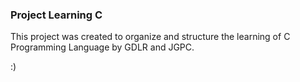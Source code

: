 
### Project Learning C
This project was created to organize and structure the learning of C Programming Language by GDLR and JGPC.

:)
